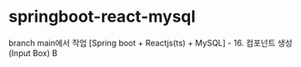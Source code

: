 # springboot-react-mysql
branch main에서 작업
[Spring boot + Reactjs(ts) + MySQL] - 16. 컴포넌트 생성 (Input Box) B


